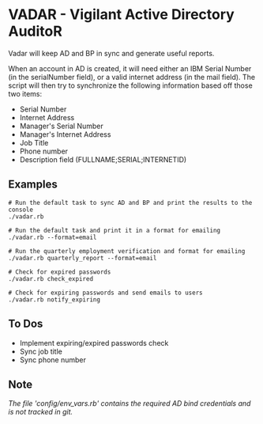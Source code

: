 VADAR - Vigilant Active Directory AuditoR
=========================================

Vadar will keep AD and BP in sync and generate useful reports.

When an account in AD is created, it will need either an IBM Serial Number (in the serialNumber field), or a valid internet address (in the mail field).  The script will then try to synchronize the following information based off those two items:

- Serial Number
- Internet Address
- Manager's Serial Number
- Manager's Internet Address
- Job Title
- Phone number
- Description field (FULLNAME;SERIAL;INTERNETID)

Examples
--------

	# Run the default task to sync AD and BP and print the results to the console
    ./vadar.rb

    # Run the default task and print it in a format for emailing
    ./vadar.rb --format=email

    # Run the quarterly employment verification and format for emailing
    ./vadar.rb quarterly_report --format=email

    # Check for expired passwords
    ./vadar.rb check_expired

    # Check for expiring passwords and send emails to users
    ./vadar.rb notify_expiring

To Dos
------

- Implement expiring/expired passwords check
- Sync job title
- Sync phone number

Note
----

_The file 'config/env_vars.rb' contains the required AD bind credentials and is not tracked in git._
